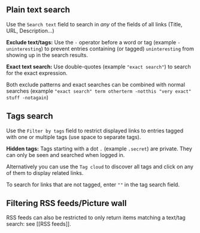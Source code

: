 ## Plain text search

Use the `Search text` field to search in _any_ of the fields of all links (Title, URL, Description...)

**Exclude text/tags:** Use the `-` operator before a word or tag (example `-uninteresting`) to prevent entries containing (or tagged) `uninteresting` from showing up in the search results.

**Exact text search:** Use double-quotes (example `"exact search"`) to search for the exact expression.

Both exclude patterns and exact searches can be combined with normal searches (example `"exact search" term otherterm -notthis "very exact" stuff -notagain`)

## Tags search

Use the `Filter by tags` field to restrict displayed links to entries tagged with one or multiple tags (use space to separate tags).  

**Hidden tags:** Tags starting with a dot `.` (example `.secret`) are private. They can only be seen and searched when logged in.

Alternatively you can use the `Tag cloud` to discover all tags and click on any of them to display related links.

To search for links that are not tagged, enter `""` in the tag search field.

## Filtering RSS feeds/Picture wall

RSS feeds can also be restricted to only return items matching a text/tag search: see [[RSS feeds]].

